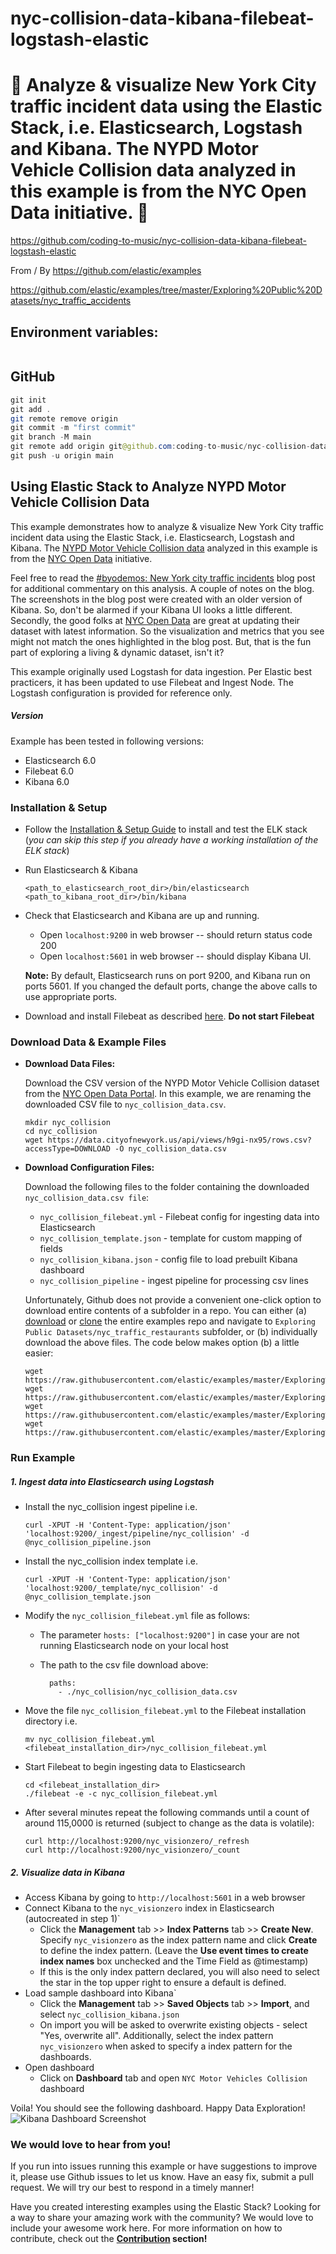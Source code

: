 # nyc-collision-data-kibana-filebeat-logstash-elastic

# 🚀 Analyze & visualize New York City traffic incident data using the Elastic Stack, i.e. Elasticsearch, Logstash and Kibana. The NYPD Motor Vehicle Collision data analyzed in this example is from the NYC Open Data initiative. 🚀

https://github.com/coding-to-music/nyc-collision-data-kibana-filebeat-logstash-elastic

From / By https://github.com/elastic/examples

https://github.com/elastic/examples/tree/master/Exploring%20Public%20Datasets/nyc_traffic_accidents

## Environment variables:

```java

```

## GitHub

```java
git init
git add .
git remote remove origin
git commit -m "first commit"
git branch -M main
git remote add origin git@github.com:coding-to-music/nyc-collision-data-kibana-filebeat-logstash-elastic.git
git push -u origin main
```

## Using Elastic Stack to Analyze NYPD Motor Vehicle Collision Data

This example demonstrates how to analyze & visualize New York City traffic incident data using the Elastic Stack, i.e. Elasticsearch, Logstash and Kibana. The [NYPD Motor Vehicle Collision data](https://data.cityofnewyork.us/Public-Safety/NYPD-Motor-Vehicle-Collisions/h9gi-nx95?) analyzed in this example is from the [NYC Open Data](https://data.cityofnewyork.us/) initiative.

Feel free to read the [#byodemos: New York city traffic incidents](https://www.elastic.co/blog/byodemos-new-york-city-traffic-incidents) blog post for additional commentary on this analysis. A couple of notes on the blog. The screenshots in the blog post were created with an older version of Kibana. So, don't be alarmed if your Kibana UI looks a little different. Secondly, the good folks at [NYC Open Data](https://data.cityofnewyork.us/) are great at updating their dataset with latest information. So the visualization and metrics that you see might not match the ones highlighted in the blog post. But, that is the fun part of exploring a living & dynamic dataset, isn't it?

This example originally used Logstash for data ingestion. Per Elastic best practicers, it has been updated to use Filebeat and Ingest Node. The Logstash configuration is provided for reference only.

##### Version

Example has been tested in following versions:

- Elasticsearch 6.0
- Filebeat 6.0
- Kibana 6.0

### Installation & Setup

- Follow the [Installation & Setup Guide](https://github.com/elastic/examples/blob/master/Installation%20and%20Setup.md) to install and test the ELK stack (_you can skip this step if you already have a working installation of the ELK stack_)

- Run Elasticsearch & Kibana

  ```shell
  <path_to_elasticsearch_root_dir>/bin/elasticsearch
  <path_to_kibana_root_dir>/bin/kibana
  ```

- Check that Elasticsearch and Kibana are up and running.

  - Open `localhost:9200` in web browser -- should return status code 200
  - Open `localhost:5601` in web browser -- should display Kibana UI.

  **Note:** By default, Elasticsearch runs on port 9200, and Kibana run on ports 5601. If you changed the default ports, change the above calls to use appropriate ports.

- Download and install Filebeat as described [here](https://www.elastic.co/guide/en/beats/filebeat/5.4/filebeat-installation.html). **Do not start Filebeat**

### Download Data & Example Files

- **Download Data Files:**

  Download the CSV version of the NYPD Motor Vehicle Collision dataset from the [NYC Open Data Portal](https://data.cityofnewyork.us/Public-Safety/NYPD-Motor-Vehicle-Collisions/h9gi-nx95?). In this example, we are renaming the downloaded CSV file to `nyc_collision_data.csv`.

  ```shell
  mkdir nyc_collision
  cd nyc_collision
  wget https://data.cityofnewyork.us/api/views/h9gi-nx95/rows.csv?accessType=DOWNLOAD -O nyc_collision_data.csv
  ```

- **Download Configuration Files:**

  Download the following files to the folder containing the downloaded `nyc_collision_data.csv file`:

  - `nyc_collision_filebeat.yml` - Filebeat config for ingesting data into Elasticsearch
  - `nyc_collision_template.json` - template for custom mapping of fields
  - `nyc_collision_kibana.json` - config file to load prebuilt Kibana dashboard
  - `nyc_collision_pipeline` - ingest pipeline for processing csv lines

  Unfortunately, Github does not provide a convenient one-click option to download entire contents of a subfolder in a repo. You can either (a) [download](https://github.com/elastic/examples/archive/master.zip) or [clone](https://github.com/elastic/examples.git) the entire examples repo and navigate to `Exploring Public Datasets/nyc_traffic_restaurants` subfolder, or (b) individually download the above files. The code below makes option (b) a little easier:

  ```shell
  wget https://raw.githubusercontent.com/elastic/examples/master/Exploring%20Public%20Datasets/nyc_traffic_accidents/nyc_collision_filebeat.yml
  wget https://raw.githubusercontent.com/elastic/examples/master/Exploring%20Public%20Datasets/nyc_traffic_accidents/nyc_collision_template.json
  wget https://raw.githubusercontent.com/elastic/examples/master/Exploring%20Public%20Datasets/nyc_traffic_accidents/nyc_collision_kibana.json
  wget https://raw.githubusercontent.com/elastic/examples/master/Exploring%20Public%20Datasets/nyc_traffic_accidents/nyc_collision_pipeline.json
  ```

### Run Example

##### 1. Ingest data into Elasticsearch using Logstash

- Install the nyc_collision ingest pipeline i.e.

  ```shell
  curl -XPUT -H 'Content-Type: application/json' 'localhost:9200/_ingest/pipeline/nyc_collision' -d @nyc_collision_pipeline.json
  ```

- Install the nyc_collision index template i.e.

  ```shell
  curl -XPUT -H 'Content-Type: application/json' 'localhost:9200/_template/nyc_collision' -d @nyc_collision_template.json
  ```

- Modify the `nyc_collision_filebeat.yml` file as follows:

  - The parameter `hosts: ["localhost:9200"]` in case your are not running Elasticsearch node on your local host
  - The path to the csv file download above:

    ```shell
      paths:
        - ./nyc_collision/nyc_collision_data.csv
    ```

- Move the file `nyc_collision_filebeat.yml` to the Filebeat installation directory i.e.
  ```shell
  mv nyc_collision_filebeat.yml <filebeat_installation_dir>/nyc_collision_filebeat.yml
  ```
- Start Filebeat to begin ingesting data to Elasticsearch

  ```shell
  cd <filebeat_installation_dir>
  ./filebeat -e -c nyc_collision_filebeat.yml
  ```

- After several minutes repeat the following commands until a count of around 115,0000 is returned (subject to change as the data is volatile):

  ```shell
  curl http://localhost:9200/nyc_visionzero/_refresh
  curl http://localhost:9200/nyc_visionzero/_count
  ```

##### 2. Visualize data in Kibana

- Access Kibana by going to `http://localhost:5601` in a web browser
- Connect Kibana to the `nyc_visionzero` index in Elasticsearch (autocreated in step 1)`
  - Click the **Management** tab >> **Index Patterns** tab >> **Create New**. Specify `nyc_visionzero` as the index pattern name and click **Create** to define the index pattern. (Leave the **Use event times to create index names** box unchecked and the Time Field as @timestamp)
  - If this is the only index pattern declared, you will also need to select the star in the top upper right to ensure a default is defined.
- Load sample dashboard into Kibana`
  - Click the **Management** tab >> **Saved Objects** tab >> **Import**, and select `nyc_collision_kibana.json`
  - On import you will be asked to overwrite existing objects - select "Yes, overwrite all". Additionally, select the index pattern `nyc_visionzero` when asked to specify a index pattern for the dashboards.
- Open dashboard
  - Click on **Dashboard** tab and open `NYC Motor Vehicles Collision` dashboard

Voila! You should see the following dashboard. Happy Data Exploration!
![Kibana Dashboard Screenshot](https://user-images.githubusercontent.com/12695796/32798531-e3477838-c96c-11e7-8e4b-22ce3c608997.png)

### We would love to hear from you!

If you run into issues running this example or have suggestions to improve it, please use Github issues to let us know. Have an easy fix, submit a pull request. We will try our best to respond in a timely manner!

Have you created interesting examples using the Elastic Stack? Looking for a way to share your amazing work with the community? We would love to include your awesome work here. For more information on how to contribute, check out the **[Contribution](https://github.com/elastic/examples#contributing) section!**
